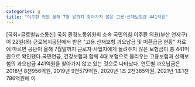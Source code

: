 ```yaml
---
categories: g
title: "이주환 의원 올해 7월 말까지 찾아가지 않은 고용·산재보험금 441억원"
---
```

[국회=글로벌뉴스통신] 국회 환경노동위원회 소속 국민의힘 이주환 의원(부산 연제구)이 22일(목) 근로복지공단에서 받은 "고용․산재보험 과오납금 및 미환급금 현황" 자료에 따르면 공단이 올해 7월말까지 근로자·사업자에게 돌려주지 않은 보험금이 총 441억원으로 확인됐다.국민연금, 건강보험과 함께 4대 보험으로 불리우는 고용보험과 산재보험의 과오납금 441억원을 찾아가지 않고 있는 것으로 나타났다. 연도별 과오납금은 2018년 8천956억원, 2019년 9천579억원, 2020년 1조 2천385억원, 2021년 1조1천786억원에 이